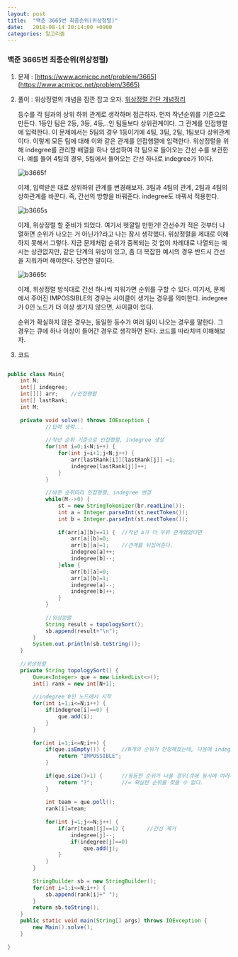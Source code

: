 ```yaml
---
layout: post
title:  "백준 3665번 최종순위(위상정렬)"
date:   2018-08-14 20:14:00 +0900
categories: 알고리즘
---
```

### 백준 3665번 최종순위(위상정렬)

1. 문제 : [https://www.acmicpc.net/problem/3665](https://www.acmicpc.net/problem/3665)

2. 풀이 : 위상정렬의 개념을 잠깐 잡고 오자.   [위상정렬 간단 개념정리](https://girafaa.github.io/%EC%9E%90%EB%A3%8C%EA%B5%AC%EC%A1%B0/2018/07/30/%EC%9C%84%EC%83%81%EC%A0%95%EB%A0%AC/)

   등수를 각 팀과의 상위 하위 관계로 생각하며 접근하자. 먼저 작년순위를 기준으로 만든다. 1등인 팀은 2등, 3등, 4등,..인 팀들보다 상위관계이다. 그 관계를 인접행렬에 입력한다. 이 문제에서는 5팀의 경우 1등이기에 4팀, 3팀, 2팀, 1팀보다 상위관계이다. 이렇게 모든 팀에 대해 이와 같은 관계를 인접행렬에 입력한다. 위상정렬을 위해 indegree를 관리할 배열을 하나 생성하여 각 팀으로 들어오는 간선 수를 보관한다. 예를 들어 4팀의 경우, 5팀에서 들어오는 간선 하나로 indegree가 1이다.

   ![b3665f](https://user-images.githubusercontent.com/33653318/44092076-5dab58a0-a00a-11e8-8843-ff06bbbdfdd1.png)

   이제, 입력받은 대로 상위하위 관계를 변경해보자. 3팀과 4팀의 관계, 2팀과 4팀의 상하관계를 바꾼다. 즉, 간선의 방향을 바꿔준다. indegree도 바꿔서 적용한다.

   ![b3665s](https://user-images.githubusercontent.com/33653318/44092079-5dd878f8-a00a-11e8-8d07-7f2eb3bf3b08.png)

   이제, 위상정렬 할 준비가 되었다. 여기서 헷깔릴 만한거! 간선수가 적은 것부터 나열하면 순위가 나오는 거 아닌가?라고 나는 잠시 생각했다. 위상정렬을 제대로 이해하지 못해서 그렇다. 지금 문제처럼 순위가 중복되는 것 없이 차례대로 나열되는 예시는 상관없지만, 같은 단계의 위상이 있고, 좀 더 복잡한 예시의 경우 반드시 간선을 지워가며 해야한다. 당연한 말이다. 

   ![b3665t](https://user-images.githubusercontent.com/33653318/44092080-5e07f0d8-a00a-11e8-89ef-124dbf21431b.png)

   이제, 위상정렬 방식대로 간선 하나씩 지워가면 순위를 구할 수 있다. 여기서, 문제에서 주어진 IMPOSSIBLE의 경우는 사이클이 생기는 경우를 의미한다. indegree가 0인 노드가 더 이상 생기지 않으면, 사이클이 있다. 

   순위가 확실하지 않은 경우는, 동일한 등수가 여러 팀이 나오는 경우를 말한다. 그 경우는 큐에 하나 이상이 들어간 경우로 생각하면 된다. 코드를 따라치며 이해해보자.

   

3. 코드 

~~~java

public class Main{
	int N;
	int[] indegree;	
	int[][] arr;	//인접행렬
	int[] lastRank;
    int M;
	
	private void solve() throws IOException {
			//입력 생략...
			
			//작년 순위 기준으로 인접행렬, indegree 생성
			for(int i=0;i<N;i++) {
				for(int j=i+1;j<N;j++) {
					arr[lastRank[i]][lastRank[j]] =1;
					indegree[lastRank[j]]++;
				}
			}
			
			//바뀐 순위따라 인접행렬, indegree 변경
			while(M-->0) {
				st = new StringTokenizer(br.readLine());
				int a = Integer.parseInt(st.nextToken());
				int b = Integer.parseInt(st.nextToken());
				
				if(arr[a][b]==1) {	//작년 a가 더 우위 관계였었다면
					arr[a][b]=0;
					arr[b][a]=1;	//관계를 뒤집어준다.
					indegree[a]++;
					indegree[b]--;
				}else {
					arr[b][a]=0;
					arr[a][b]=1;	
					indegree[a]--;
					indegree[b]++;
				}
			}
			
			//위상정렬
			String result = topologySort();
			sb.append(result+"\n");
		}
		System.out.println(sb.toString());
	}
	
	//위상정렬
	private String topologySort() {
		Queue<Integer> que = new LinkedList<>();
		int[] rank = new int[N+1];
		
		//indegree 0인 노드에서 시작
		for(int i=1;i<=N;i++) {
			if(indegree[i]==0) {
				que.add(i);
			}
		}
		
		for(int i=1;i<=N;i++) {		
			if(que.isEmpty()) {		//N개의 순위가 안정해졌는데, 다음에 indegree가 0인 팀이 없다.(사이클이 생긴 경우)
				return "IMPOSSIBLE";
			}
			
			if(que.size()>1) {		//동등한 순위가 나올 경우(큐에 동시에 여러개가 들어갔다)
				return "?";			//= 확실한 순위를 찾을 수 없다.
			}
			
			int team = que.poll();
			rank[i]=team;
			
			for(int j=1;j<=N;j++) {
				if(arr[team][j]==1) {		//간선 제거
					indegree[j]--;
					if(indegree[j]==0)
						que.add(j);
				}
			}
		}
		
		StringBuilder sb = new StringBuilder();
		for(int i=1;i<=N;i++) {
			sb.append(rank[i]+" ");
		}
		return sb.toString();
	}
	public static void main(String[] args) throws IOException {
		new Main().solve();
	}
	
}

~~~

